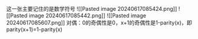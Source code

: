 这一张主要记住的是数学符号
![[Pasted image 20240617085424.png]]
![[Pasted image 20240617085442.png]]
![[Pasted image 20240617085607.png]]
对偶：0的奇偶性是0，x+1的奇偶性是1-parity(x)，即parity(x+1)=1-parity(x)
